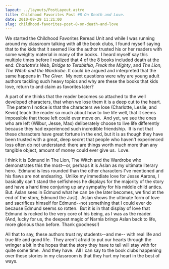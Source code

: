 ```yaml
---
layout: ../layouts/PostLayout.astro
title: Childhood Favorites Post #8 On Death and Love.
date: 2010-09-29 11:21:00
slug: childhood-favorites-post-8-on-death-and-love
---
```


We started the Childhood Favorites Reread Unit and while I was running around my classroom talking with all the book clubs, I found myself saying that to the kids that it seemed like the author trusted his or her readers with some weighty material in many of the books.  I heard myself say this multiple times before I realized that 4 of the 8 books included death at the end: _Charlotte's Web_, _Bridge to Terabithia_, _Freak the Mighty_, and _The Lion, The Witch and the Wardrobe_. It could be argued and interpreted that the same happens in _The Giver_.  My next questions were why are young adult authors tackling such heavy topics and why are these the books that kids love, return to and claim as favorites later?  
  
A part of me thinks that the reader becomes so attached to the well developed characters, that when we lose them it is a deep cut to the heart.  The pattern I notice is that the characters we lose (Charlotte, Leslie, and Kevin) teach the reader so much about how to live life well, that it seems impossible that those left could ever move on.  And yet, we see the ones who are left (Wilbur, Jesse, Max) deliberately choose to live life differently because they had experienced such incredible friendship.  It is not that these characters have great fortune in the end, but it is as though they have been trusted with a great, deep secret that people who haven't experienced loss often do not understand: there are things worth much more than any tangible object, amount of money could ever give us.  Love.  
  
I think it is Edmund in The Lion, The Witch and the Wardrobe who demonstrates this the most--or, perhaps it is Aslan as my ultimate literary hero.  Edmund is less rounded than the other characters I've mentioned and his flaws are not endearing.  Unlike my immediate love for Jesse Aarons, I basically can't stand the selfishness he displays for the majority of the story and have a hard time conjuring up any sympathy for his middle child antics. But. Aslan sees in Edmund what he can be (he later becomes, we find at the end of the story, Edmund the Just).  Aslan shows the ultimate form of love and sacrifices himself for Edmund--not something that I could ever do because Edmund seems so rotten.  But it is in that display of love that Edmund is rocked to the very core of his being, as I was as the reader.   (And, lucky for us, the deepest magic of Narnia brings Aslan back to life, more glorious than before. Thank goodness!)  
  
All that to say, these authors trust my students--and me-- with real life and true life and good life.  They aren't afraid to put our hearts through the wringer a bit in the hopes that the story they have to tell will stay with for quite some time.  And they have.  All I can say to the book clubs happening over these stories in my classroom is that they hurt my heart in the best of ways.